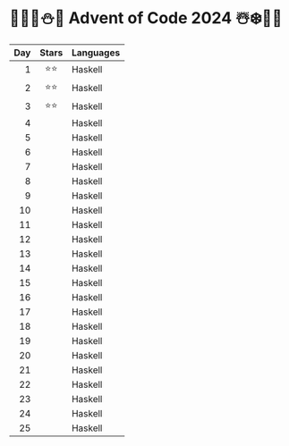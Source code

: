 # 🦌🎅🏻⛄🎁 Advent of Code 2024 ☃️❄️🤶🎄
| Day | Stars | Languages    |
| --: | :--:  | :----------  |
|   1 | ⭐⭐  | Haskell      |
|   2 | ⭐⭐  | Haskell      |
|   3 | ⭐⭐  | Haskell      |
|   4 |   | Haskell      |
|   5 |   | Haskell      |
|   6 |   | Haskell      |
|   7 |   | Haskell      |
|   8 |   | Haskell      |
|   9 |   | Haskell      |
|  10 |   | Haskell      |
|  11 |   | Haskell      |
|  12 |   | Haskell      |
|  13 |   | Haskell      |
|  14 |   | Haskell      |
|  15 |   | Haskell      |
|  16 |   | Haskell      |
|  17 |   | Haskell      |
|  18 |   | Haskell      |
|  19 |   | Haskell      |
|  20 |   | Haskell      |
|  21 |   | Haskell      |
|  22 |   | Haskell      |
|  23 |   | Haskell      |
|  24 |   | Haskell      |
|  25 |   | Haskell      |
